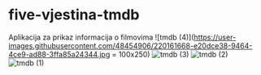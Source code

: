 # five-vjestina-tmdb
Aplikacija za prikaz informacija o filmovima
![tmdb (4)](https://user-images.githubusercontent.com/48454906/220161668-e20dce38-9464-4ce9-ad88-3ffa85a24344.jpg = 100x250)
![tmdb (3)](https://user-images.githubusercontent.com/48454906/220161647-1245c17e-6ab0-4d3f-85f6-a411bcbde083.jpg)
![tmdb (2)](https://user-images.githubusercontent.com/48454906/220161740-bf82c3fe-7bfb-44e7-a210-ff3b2d4bfa7a.jpg)
![tmdb (1)](https://user-images.githubusercontent.com/48454906/220161709-05261810-1f14-412d-9018-495c8e9e9ae0.jpg)

